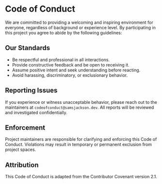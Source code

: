 # Code of Conduct

We are committed to providing a welcoming and inspiring environment for everyone, regardless of background or experience level. By participating in this project you agree to abide by the following guidelines:

## Our Standards
- Be respectful and professional in all interactions.
- Provide constructive feedback and be open to receiving it.
- Assume positive intent and seek understanding before reacting.
- Avoid harassing, discriminatory, or exclusionary behavior.

## Reporting Issues
If you experience or witness unacceptable behavior, please reach out to the maintainers at `codeofconduct@samsjackson.dev`. All reports will be reviewed and investigated confidentially.

## Enforcement
Project maintainers are responsible for clarifying and enforcing this Code of Conduct. Violations may result in temporary or permanent exclusion from project spaces.

## Attribution
This Code of Conduct is adapted from the Contributor Covenant version 2.1.

